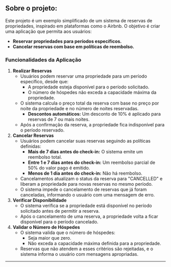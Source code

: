 ## Sobre o projeto:

Este projeto é um exemplo simplificado de um sistema de reservas de propriedades, inspirado em plataformas como o Airbnb. O objetivo é criar uma aplicação que permita aos usuários:

- **Reservar propriedades para períodos específicos.**
- **Cancelar reservas com base em políticas de reembolso.**

### Funcionalidades da Aplicação

1. **Realizar Reservas**
    - Usuários podem reservar uma propriedade para um período específico, desde que:
        - A propriedade esteja disponível para o período solicitado.
        - O número de hóspedes não exceda a capacidade máxima da propriedade.
    - O sistema calcula o preço total da reserva com base no preço por noite da propriedade e no número de noites reservadas.
        - **Descontos automáticos:** Um desconto de 10% é aplicado para reservas de 7 ou mais noites.
    - Após a confirmação da reserva, a propriedade fica indisponível para o período reservado.
2. **Cancelar Reservas**
    - Usuários podem cancelar suas reservas seguindo as políticas definidas:
        - **Mais de 7 dias antes do check-in:** O sistema emite um reembolso total.
        - **Entre 1 e 7 dias antes do check-in:** Um reembolso parcial de 50% do valor pago é emitido.
        - **Menos de 1 dia antes do check-in:** Não há reembolso.
    - Cancelamentos atualizam o status da reserva para "CANCELLED" e liberam a propriedade para novas reservas no mesmo período.
    - O sistema impede o cancelamento de reservas que já foram canceladas, informando o usuário com uma mensagem de erro.
3. **Verificar Disponibilidade**
    - O sistema verifica se a propriedade está disponível no período solicitado antes de permitir a reserva.
    - Após o cancelamento de uma reserva, a propriedade volta a ficar disponível para o período cancelado.
4. **Validar o Número de Hóspedes**
    - O sistema valida que o número de hóspedes:
        - Seja maior que zero.
        - Não exceda a capacidade máxima definida para a propriedade.
    - Reservas que não atendem a esses critérios são rejeitadas, e o sistema informa o usuário com mensagens apropriadas.


---
